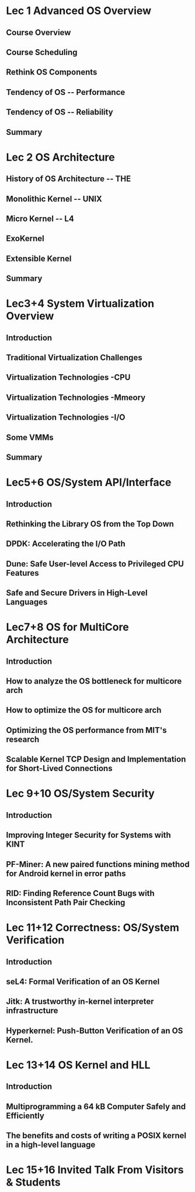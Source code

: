 # Lec 1 Advanced OS Overview 


## Course Overview 

## Course Scheduling 

## Rethink OS Components

## Tendency of OS -- Performance

## Tendency of OS -- Reliability

## Summary

# Lec 2 OS Architecture

## History of OS Architecture -- THE

## Monolithic Kernel -- UNIX

## Micro Kernel -- L4

## ExoKernel 

## Extensible Kernel

## Summary

# Lec3+4  System Virtualization Overview

## Introduction

## Traditional Virtualization Challenges

## Virtualization Technologies -CPU

## Virtualization Technologies -Mmeory

## Virtualization Technologies -I/O

## Some VMMs

## Summary

# Lec5+6  OS/System API/Interface

## Introduction

## Rethinking the Library OS from the Top Down

## DPDK: Accelerating the I/O Path 

## Dune: Safe User-level Access to Privileged CPU Features

## Safe and Secure Drivers in High-Level Languages

# Lec7+8 OS for MultiCore Architecture

## Introduction

## How to analyze the OS bottleneck for multicore arch

## How to optimize the OS for multicore arch

## Optimizing the OS performance from MIT's research 

## Scalable Kernel TCP Design and Implementation for Short-Lived Connections

# Lec 9+10 OS/System Security

## Introduction

## Improving Integer Security for Systems with KINT

## PF-Miner: A new paired functions mining method for Android kernel in error paths

## RID: Finding Reference Count Bugs with Inconsistent Path Pair Checking

# Lec 11+12 Correctness: OS/System Verification

## Introduction

## seL4: Formal Verification of an OS Kernel

## Jitk: A trustworthy in-kernel interpreter infrastructure

## **Hyperkernel: Push-Button Verification of an OS Kernel.** 

# Lec 13+14 OS Kernel and HLL

## Introduction

## Multiprogramming a 64 kB Computer Safely and Efficiently

## The benefits and costs of writing a POSIX kernel in a high-level language

# Lec 15+16 Invited Talk From Visitors & Students